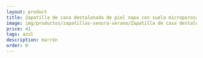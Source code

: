 ```yaml
---
layout: product
title: Zapatilla de casa destalonada de piel napa con suela microporosa 
image: img/productos/zapatillas-senora-verano/Zapatilla de casa destalonada de piel napa con suela microporosa =41 =azul =marrón.webp
price: 41 
tags: azul 
description: marrón
order: 0
---
```

